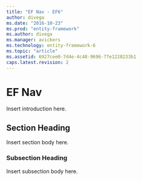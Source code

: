 ```yaml
---
title: "EF Nav - EF6"
author: divega
ms.date: "2016-10-23"
ms.prod: "entity-framework"
ms.author: divega
ms.manager: avickers
ms.technology: entity-framework-6
ms.topic: "article"
ms.assetid: 6927cee0-7d4e-4c48-9696-77e1228233b1
caps.latest.revision: 2
---
```

# EF Nav
Insert introduction here.  
  
## Section Heading  
 Insert section body here.  
  
### Subsection Heading  
 Insert subsection body here.